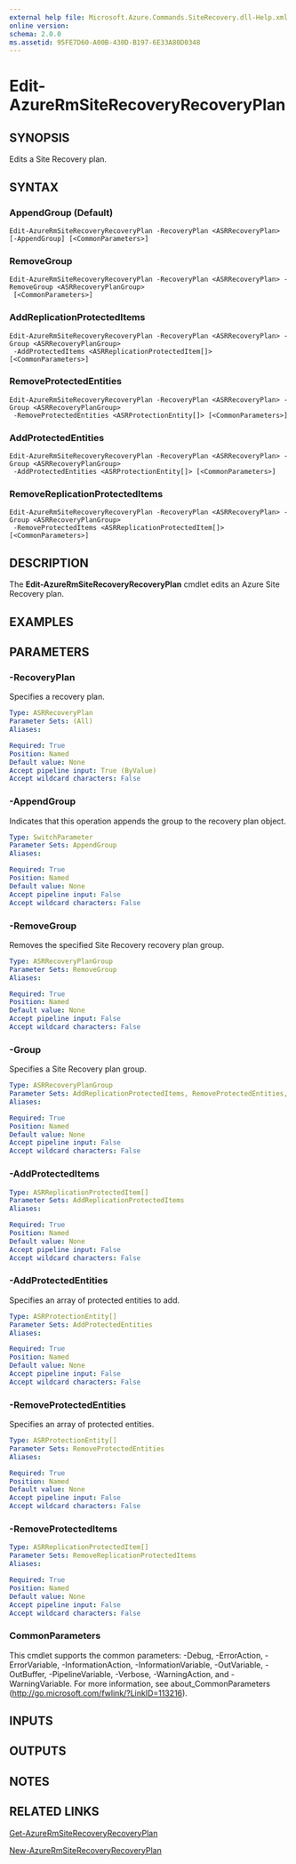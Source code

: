 ```yaml
---
external help file: Microsoft.Azure.Commands.SiteRecovery.dll-Help.xml
online version: 
schema: 2.0.0
ms.assetid: 95FE7D60-A00B-430D-B197-6E33A80D0348
---
```


# Edit-AzureRmSiteRecoveryRecoveryPlan

## SYNOPSIS
Edits a Site Recovery plan.

## SYNTAX

### AppendGroup (Default)
```
Edit-AzureRmSiteRecoveryRecoveryPlan -RecoveryPlan <ASRRecoveryPlan> [-AppendGroup] [<CommonParameters>]
```

### RemoveGroup
```
Edit-AzureRmSiteRecoveryRecoveryPlan -RecoveryPlan <ASRRecoveryPlan> -RemoveGroup <ASRRecoveryPlanGroup>
 [<CommonParameters>]
```

### AddReplicationProtectedItems
```
Edit-AzureRmSiteRecoveryRecoveryPlan -RecoveryPlan <ASRRecoveryPlan> -Group <ASRRecoveryPlanGroup>
 -AddProtectedItems <ASRReplicationProtectedItem[]> [<CommonParameters>]
```

### RemoveProtectedEntities
```
Edit-AzureRmSiteRecoveryRecoveryPlan -RecoveryPlan <ASRRecoveryPlan> -Group <ASRRecoveryPlanGroup>
 -RemoveProtectedEntities <ASRProtectionEntity[]> [<CommonParameters>]
```

### AddProtectedEntities
```
Edit-AzureRmSiteRecoveryRecoveryPlan -RecoveryPlan <ASRRecoveryPlan> -Group <ASRRecoveryPlanGroup>
 -AddProtectedEntities <ASRProtectionEntity[]> [<CommonParameters>]
```

### RemoveReplicationProtectedItems
```
Edit-AzureRmSiteRecoveryRecoveryPlan -RecoveryPlan <ASRRecoveryPlan> -Group <ASRRecoveryPlanGroup>
 -RemoveProtectedItems <ASRReplicationProtectedItem[]> [<CommonParameters>]
```

## DESCRIPTION
The **Edit-AzureRmSiteRecoveryRecoveryPlan** cmdlet edits an Azure Site Recovery plan.

## EXAMPLES


## PARAMETERS

### -RecoveryPlan
Specifies a recovery plan.

```yaml
Type: ASRRecoveryPlan
Parameter Sets: (All)
Aliases:

Required: True
Position: Named
Default value: None
Accept pipeline input: True (ByValue)
Accept wildcard characters: False
```

### -AppendGroup
Indicates that this operation appends the group to the recovery plan object.

```yaml
Type: SwitchParameter
Parameter Sets: AppendGroup
Aliases:

Required: True
Position: Named
Default value: None
Accept pipeline input: False
Accept wildcard characters: False
```

### -RemoveGroup
Removes the specified Site Recovery recovery plan group.

```yaml
Type: ASRRecoveryPlanGroup
Parameter Sets: RemoveGroup
Aliases:

Required: True
Position: Named
Default value: None
Accept pipeline input: False
Accept wildcard characters: False
```

### -Group
Specifies a Site Recovery plan group.

```yaml
Type: ASRRecoveryPlanGroup
Parameter Sets: AddReplicationProtectedItems, RemoveProtectedEntities, AddProtectedEntities, RemoveReplicationProtectedItems
Aliases:

Required: True
Position: Named
Default value: None
Accept pipeline input: False
Accept wildcard characters: False
```

### -AddProtectedItems

```yaml
Type: ASRReplicationProtectedItem[]
Parameter Sets: AddReplicationProtectedItems
Aliases:

Required: True
Position: Named
Default value: None
Accept pipeline input: False
Accept wildcard characters: False
```

### -AddProtectedEntities
Specifies an array of protected entities to add.

```yaml
Type: ASRProtectionEntity[]
Parameter Sets: AddProtectedEntities
Aliases:

Required: True
Position: Named
Default value: None
Accept pipeline input: False
Accept wildcard characters: False
```

### -RemoveProtectedEntities
Specifies an array of protected entities.

```yaml
Type: ASRProtectionEntity[]
Parameter Sets: RemoveProtectedEntities
Aliases:

Required: True
Position: Named
Default value: None
Accept pipeline input: False
Accept wildcard characters: False
```

### -RemoveProtectedItems

```yaml
Type: ASRReplicationProtectedItem[]
Parameter Sets: RemoveReplicationProtectedItems
Aliases:

Required: True
Position: Named
Default value: None
Accept pipeline input: False
Accept wildcard characters: False
```

### CommonParameters
This cmdlet supports the common parameters: -Debug, -ErrorAction, -ErrorVariable, -InformationAction, -InformationVariable, -OutVariable, -OutBuffer, -PipelineVariable, -Verbose, -WarningAction, and -WarningVariable. For more information, see about_CommonParameters (http://go.microsoft.com/fwlink/?LinkID=113216).

## INPUTS

## OUTPUTS

## NOTES

## RELATED LINKS

[Get-AzureRmSiteRecoveryRecoveryPlan](./Get-AzureRmSiteRecoveryRecoveryPlan.md)

[New-AzureRmSiteRecoveryRecoveryPlan](./New-AzureRmSiteRecoveryRecoveryPlan.md)
